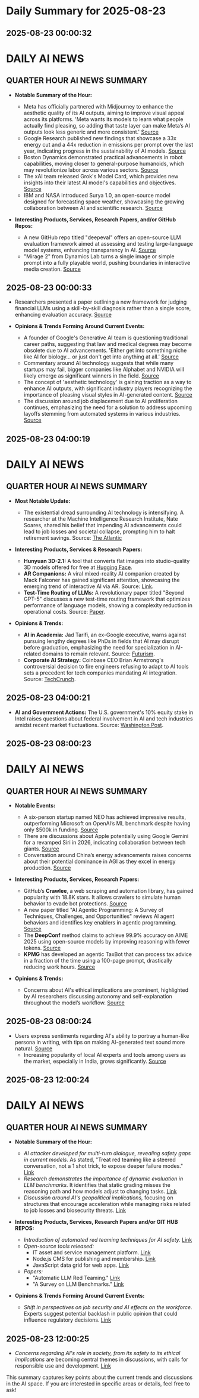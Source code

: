 # Daily Summary for 2025-08-23

## 2025-08-23 00:00:32

# DAILY AI NEWS

## QUARTER HOUR AI NEWS SUMMARY

- **Notable Summary of the Hour:**  
  - Meta has officially partnered with Midjourney to enhance the aesthetic quality of its AI outputs, aiming to improve visual appeal across its platforms. 'Meta wants its models to learn what people actually find pleasing, so adding that taste layer can make Meta’s AI outputs look less generic and more consistent.' [Source](https://x.com/i/web/status/1959040464801153367)  
  - Google Research published new findings that showcase a 33x energy cut and a 44x reduction in emissions per prompt over the last year, indicating progress in the sustainability of AI models. [Source](https://x.com/i/web/status/1958996155133485376)  
  - Boston Dynamics demonstrated practical advancements in robot capabilities, moving closer to general-purpose humanoids, which may revolutionize labor across various sectors. [Source](https://x.com/i/web/status/1959041802566050245)  
  - The xAI team released Grok's Model Card, which provides new insights into their latest AI model's capabilities and objectives. [Source](https://x.com/i/web/status/1959041802566050245)  
  - IBM and NASA introduced Surya 1.0, an open-source model designed for forecasting space weather, showcasing the growing collaboration between AI and scientific research. [Source](https://x.com/i/web/status/1958991673117249712)  

- **Interesting Products, Services, Research Papers, and/or GitHub Repos:**  
  - A new GitHub repo titled "deepeval" offers an open-source LLM evaluation framework aimed at assessing and testing large-language model systems, enhancing transparency in AI. [Source](https://x.com/i/web/status/1959024650455064628)  
  - "Mirage 2" from Dynamics Lab turns a single image or simple prompt into a fully playable world, pushing boundaries in interactive media creation. [Source](https://x.com/i/web/status/1958991591751725148)

## 2025-08-23 00:00:33

- Researchers presented a paper outlining a new framework for judging financial LLMs using a skill-by-skill diagnosis rather than a single score, enhancing evaluation accuracy. [Source](https://x.com/i/web/status/1958991612920349008)  

- **Opinions & Trends Forming Around Current Events:**  
  - A founder of Google's Generative AI team is questioning traditional career paths, suggesting that law and medical degrees may become obsolete due to AI advancements. 'Either get into something niche like AI for biology... or just don't get into anything at all.' [Source](https://x.com/i/web/status/1959021900799385857)  
  - Commentary around AI technology suggests that while many startups may fail, bigger companies like Alphabet and NVIDIA will likely emerge as significant winners in the field. [Source](https://x.com/i/web/status/1958987214936809679)  
  - The concept of 'aesthetic technology' is gaining traction as a way to enhance AI outputs, with significant industry players recognizing the importance of pleasing visual styles in AI-generated content. [Source](https://x.com/i/web/status/1959019596104835292)  
  - The discussion around job displacement due to AI proliferation continues, emphasizing the need for a solution to address upcoming layoffs stemming from automated systems in various industries. [Source](https://x.com/i/web/status/1959023335234576525)

## 2025-08-23 04:00:19

# DAILY AI NEWS

## QUARTER HOUR AI NEWS SUMMARY

- **Most Notable Update:**
  * The existential dread surrounding AI technology is intensifying. A researcher at the Machine Intelligence Research Institute, Nate Soares, shared his belief that impending AI advancements could lead to job losses and societal collapse, prompting him to halt retirement savings. Source: [The Atlantic](https://x.com/i/web/status/1959102777214341150)

- **Interesting Products, Services & Research Papers:**
  * **Hunyuan 3D-2.1:** A tool that converts flat images into studio-quality 3D models offered for free at [Hugging Face](https://x.com/i/web/status/1959100808374387066).
  * **AR Companions:** A viral mixed-reality AI companion created by Mack Falconer has gained significant attention, showcasing the emerging trend of interactive AI via AR. Source: [Link](https://x.com/i/web/status/1959095848345780420).
  * **Test-Time Routing of LLMs:** A revolutionary paper titled "Beyond GPT-5" discusses a new test-time routing framework that optimizes performance of language models, showing a complexity reduction in operational costs. Source: [Paper](https://x.com/i/web/status/1959082398752149960).

- **Opinions & Trends:**
  * **AI in Academia:** Jad Tarifi, an ex-Google executive, warns against pursuing lengthy degrees like PhDs in fields that AI may disrupt before graduation, emphasizing the need for specialization in AI-related domains to remain relevant. Source: [Futurism](https://x.com/i/web/status/1959091352810992081).
  * **Corporate AI Strategy:** Coinbase CEO Brian Armstrong's controversial decision to fire engineers refusing to adapt to AI tools sets a precedent for tech companies mandating AI integration. Source: [TechCrunch](https://x.com/i/web/status/1959054271154196816).

## 2025-08-23 04:00:21

* **AI and Government Actions:** The U.S. government's 10% equity stake in Intel raises questions about federal involvement in AI and tech industries amidst recent market fluctuations. Source: [Washington Post](https://x.com/i/web/status/1959086687054619120).

## 2025-08-23 08:00:23

# DAILY AI NEWS

## QUARTER HOUR AI NEWS SUMMARY

- **Notable Events:**
  - A six-person startup named NEO has achieved impressive results, outperforming Microsoft on OpenAI’s ML benchmark despite having only $500k in funding. [Source](https://x.com/i/web/status/1959111468689105375)
  - There are discussions about Apple potentially using Google Gemini for a revamped Siri in 2026, indicating collaboration between tech giants. [Source](https://x.com/i/web/status/1959111488334918039)
  - Conversation around China’s energy advancements raises concerns about their potential dominance in AGI as they excel in energy production. [Source](https://x.com/i/web/status/1959159530534654218)

- **Interesting Products, Services, Research Papers:**
  - GitHub’s **Crawlee**, a web scraping and automation library, has gained popularity with 18.8K stars. It allows crawlers to simulate human behavior to evade bot protections. [Source](https://x.com/i/web/status/1959162190432293261)
  - A new paper titled "AI Agentic Programming: A Survey of Techniques, Challenges, and Opportunities" reviews AI agent behaviors and identifies key enablers in agentic programming. [Source](https://x.com/i/web/status/1959157660952965378)
  - The **DeepConf** method claims to achieve 99.9% accuracy on AIME 2025 using open-source models by improving reasoning with fewer tokens. [Source](https://x.com/i/web/status/1959110861185790233)
  - **KPMG** has developed an agentic TaxBot that can process tax advice in a fraction of the time using a 100-page prompt, drastically reducing work hours. [Source](https://x.com/i/web/status/1959104641209135609)

- **Opinions & Trends:**
  - Concerns about AI's ethical implications are prominent, highlighted by AI researchers discussing autonomy and self-explanation throughout the model’s workflow. [Source](https://x.com/i/web/status/1959145329778954345)

## 2025-08-23 08:00:24

- Users express sentiments regarding AI's ability to portray a human-like persona in writing, with tips on making AI-generated text sound more natural. [Source](https://x.com/i/web/status/1959137684355506264) 
  - Increasing popularity of local AI experts and tools among users as the market, especially in India, grows significantly. [Source](https://x.com/i/web/status/1959107253673349289)

## 2025-08-23 12:00:24

# DAILY AI NEWS

## QUARTER HOUR AI NEWS SUMMARY

- **Notable Summary of the Hour:**
  - *AI attacker developed for multi-turn dialogue, revealing safety gaps in current models.* As stated, "Treat red teaming like a steered conversation, not a 1 shot trick, to expose deeper failure modes." [Link](https://x.com/i/web/status/1959223595613261830)  
  - *Research demonstrates the importance of dynamic evaluation in LLM benchmarks.* It identifies that static grading misses the reasoning path and how models adjust to changing tasks. [Link](https://x.com/i/web/status/1959206231215649277)
  - *Discussion around AI's geopolitical implications,* focusing on structures that encourage acceleration while managing risks related to job losses and biosecurity threats. [Link](https://x.com/i/web/status/1959218549211426880)

- **Interesting Products, Services, Research Papers and/or GIT HUB REPOS:**
  - *Introduction of automated red teaming techniques for AI safety.* [Link](https://x.com/i/web/status/1959223595613261830)
  - *Open-source tools released:*  
    - IT asset and service management platform. [Link](https://x.com/i/web/status/1959221270127448551)  
    - Node.js CMS for publishing and membership. [Link](https://x.com/i/web/status/1959206042190901440)  
    - JavaScript data grid for web apps. [Link](https://x.com/i/web/status/1959167958996939192)  
  - *Papers:*  
    - "Automatic LLM Red Teaming." [Link](https://x.com/i/web/status/1959223595613261830)  
    - "A Survey on LLM Benchmarks." [Link](https://x.com/i/web/status/1959206231215649277)  
    
- **Opinions & Trends Forming Around Current Events:**
  - *Shift in perspectives on job security and AI effects on the workforce.* Experts suggest potential backlash in public opinion that could influence regulatory decisions. [Link](https://x.com/i/web/status/1959218549211426880)

## 2025-08-23 12:00:25

- *Concerns regarding AI's role in society, from its safety to its ethical implications* are becoming central themes in discussions, with calls for responsible use and development. [Link](https://x.com/i/web/status/1959190376914575787) 
  
This summary captures key points about the current trends and discussions in the AI space.  If you are interested in specific areas or details, feel free to ask!

